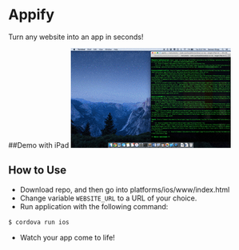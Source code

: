 # Appify
Turn any website into an app in seconds! 

##Demo with iPad
![Demo](Demo.gif)

## How to Use
  * Download repo, and then go into platforms/ios/www/index.html
  * Change variable  `WEBSITE_URL` to a URL of your choice.
  * Run application with the following command:
```bash
$ cordova run ios
```
  * Watch your app come to life!



